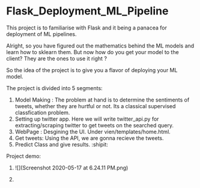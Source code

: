 # Flask_Deployment_ML_Pipeline
This project is to familiarise with Flask and it being a panacea for deployment of ML pipelines. 

Alright, so you have figured out the mathematics behind the ML models and learn how to sklearn them. 
But now how do you get your model to the client? They are the ones to use it right ?

So the idea of the project is to give you a flavor of deploying your ML model.

The project is divided into 5 segments:
1) Model Making : The problem at hand is to determine the sentiments of tweets, whether they are hurtful or not. 
Its a classical supervised classfication problem.
2) Setting up twitter app. Here we will write twitter_api.py for extracting/scraping twitter to get tweets on the searched query.
3) WebPage : Desgining the UI. Under vien/templates/home.html.
4) Get tweets: Using the API, we are gonna recieve the tweets.
5) Predict Class and give results. :shipit:

Project demo:

1) ![](Screenshot 2020-05-17 at 6.24.11 PM.png)

2) 
